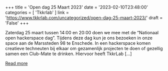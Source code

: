+++
title = 'Open dag 25 Maart 2023'
date = '2023-02-10T23:48:00'
categories = [ 
 'Tkkrlab' 
] 
link = 'https://www.tkkrlab.com/uncategorized/open-dag-25-maart-2023/'
draft = 'False'
+++

Zaterdag 25 maart tussen 14:00 en 20:00 doen we mee met de “Nationaal open hackerspace dag”. Tijdens deze dag kun je ons bezoeken in onze space aan de Marssteden 98 te Enschede. In een hackerspace komen creatieve techneuten bij elkaar om gezamenlijk projecten te doen of gezellig samen een Club-Mate te drinken. Hiervoor heeft TkkrLab [&#8230;]

[Read more](https://www.tkkrlab.com/uncategorized/open-dag-25-maart-2023/)